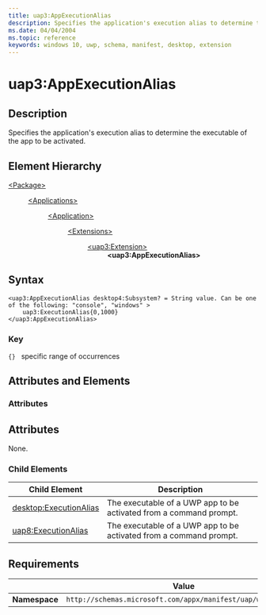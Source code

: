 ```yaml
---
title: uap3:AppExecutionAlias
description: Specifies the application's execution alias to determine the executable of the app to be activated.
ms.date: 04/04/2004
ms.topic: reference
keywords: windows 10, uwp, schema, manifest, desktop, extension 
---
```


# uap3:AppExecutionAlias

## Description
Specifies the application's execution alias to determine the executable of the app to be activated.

## Element Hierarchy
<dl>
<dt><a href="element-package.md">&lt;Package&gt;</a></dt>
<dd>
<dl>
<dt><a href="element-applications.md">&lt;Applications&gt;</a></dt>
<dd>
<dl>
<dt><a href="element-application.md">&lt;Application&gt;</a></dt>
<dd>
<dl>
<dt><a href="element-1-extensions.md">&lt;Extensions&gt;</a></dt>
<dd>
<dl>
<dt><a href="element-uap3-extension-manual.md">&lt;uap3:Extension&gt;</a></dt>
<dd><b>&lt;uap3:AppExecutionAlias&gt;</b></dd>
</dl>
</dd>
</dl>
</dd>
</dl>
</dd>
</dl>
</dd>
</dl>

## Syntax
```syntax
<uap3:AppExecutionAlias desktop4:Subsystem? = String value. Can be one of the following: "console", "windows" >   
    uap3:ExecutionAlias{0,1000}
</uap3:AppExecutionAlias>
```

### Key
`{}`   specific range of occurrences


## Attributes and Elements
### Attributes
## Attributes

None.

### Child Elements
| Child Element | Description |
|---------------|-------------|
| [desktop:ExecutionAlias](element-desktop-executionalias.md) | The executable of a UWP app to be activated from a command prompt. |
| [uap8:ExecutionAlias](element-uap8-executionalias.md) | The executable of a UWP app to be activated from a command prompt. |


## Requirements

|   | Value |
|--|--|
| **Namespace** | `http://schemas.microsoft.com/appx/manifest/uap/windows10/3` |
